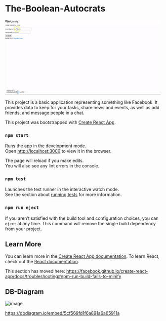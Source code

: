 


# The-Boolean-Autocrats

<img src="readme.gif">


This project is a basic application representing something like Facebook. It provides data to keep for your tasks, share news and events, as well as add friends, and message people in a chat.

This project was bootstrapped with [Create React App](https://github.com/facebook/create-react-app).

### `npm start`

Runs the app in the development mode.<br>
Open [http://localhost:3000](http://localhost:3000) to view it in the browser.

The page will reload if you make edits.<br>
You will also see any lint errors in the console.

### `npm test`

Launches the test runner in the interactive watch mode.<br>
See the section about [running tests](https://facebook.github.io/create-react-app/docs/running-tests) for more information.

### `npm run eject`

If you aren’t satisfied with the build tool and configuration choices, you can `eject` at any time. This command will remove the single build dependency from your project.

## Learn More
You can learn more in the [Create React App documentation](https://facebook.github.io/create-react-app/docs/getting-started).
To learn React, check out the [React documentation](https://reactjs.org/).


This section has moved here: https://facebook.github.io/create-react-app/docs/troubleshooting#npm-run-build-fails-to-minify

## DB-Diagram

![image](https://user-images.githubusercontent.com/47504641/58830074-0fd8ab00-860f-11e9-9edd-9521d5d99bd3.png)

https://dbdiagram.io/embed/5cf569fd1f6a891a6a65911a
